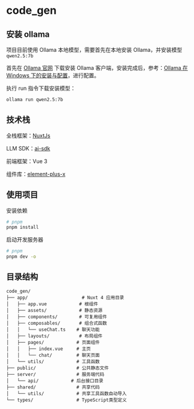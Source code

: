 # code_gen

## 安装 ollama

项目目前使用 Ollama 本地模型，需要首先在本地安装 Ollama，并安装模型 `qwen2.5:7b`

首先在 [Ollama 官网](https://ollama.com/) 下载安装 Ollama 客户端，安装完成后，参考：[Ollama 在 Windows 下的安装与配置](./docs/ollama_config_for_windows.md)，进行配置。

执行 run 指令下载安装模型：

```bash
ollama run qwen2.5:7b
```



## 技术栈

全栈框架：[NuxtJs](https://nuxt.com/)

LLM SDK：[ai-sdk](https://ai-sdk.dev/)

前端框架：Vue 3

组件库：[element-plus-x](https://element-plus-x.com/)

## 使用项目

安装依赖

```bash
# pnpm
pnpm install
```

启动开发服务器

```bash
# pnpm
pnpm dev -o
```

## 目录结构

```
code_gen/
├── app/                    # Nuxt 4 应用目录
│   ├── app.vue            # 根组件
│   ├── assets/            # 静态资源
│   ├── components/        # 可复用组件
│   ├── composables/       # 组合式函数
│   │   └── useChat.ts    # 聊天功能
│   ├── layouts/           # 布局组件
│   ├── pages/            # 页面组件
│   │   ├── index.vue     # 主页
│   │   └── chat/         # 聊天页面
│   └── utils/            # 工具函数
├── public/               # 公共静态文件
├── server/               # 服务端代码
│   └── api/            # 后台接口目录
├── shared/               # 共享代码
│   └── utils/            # 共享工具函数自动导入
└── types/                # TypeScript类型定义
```
